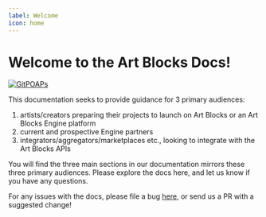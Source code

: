 ```yaml
---
label: Welcome
icon: home
---
```


# Welcome to the Art Blocks Docs!
[![GitPOAPs](https://public-api.gitpoap.io/v1/repo/ArtBlocks/artblocks-docs/badge)](https://www.gitpoap.io/gh/ArtBlocks/artblocks-docs)

This documentation seeks to provide guidance for 3 primary audiences: 

1) artists/creators preparing their projects to launch on Art Blocks or an Art Blocks Engine platform
2) current and prospective Engine partners
3) integrators/aggregators/marketplaces etc., looking to integrate with the Art Blocks APIs

You will find the three main sections in our documentation mirrors these three primary audiences. Please explore the docs here, and let us know if you have any questions.

For any issues with the docs, please file a bug [here](https://github.com/ArtBlocks/artblocks-docs/issues), or send us a PR with a suggested change! 
